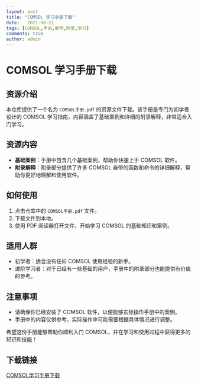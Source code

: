 ```yaml
---
layout: post
title: "COMSOL 学习手册下载"
date:   2021-08-21
tags: [COMSOL,手册,案例,附录,学习]
comments: true
author: admin
---
```

# COMSOL 学习手册下载

## 资源介绍

本仓库提供了一个名为 `COMSOL手册.pdf` 的资源文件下载。该手册是专门为初学者设计的 COMSOL 学习指南，内容涵盖了基础案例和详细的附录解释，非常适合入门学习。

## 资源内容

- **基础案例**：手册中包含几个基础案例，帮助你快速上手 COMSOL 软件。
- **附录解释**：附录部分提供了许多 COMSOL 自带的函数和命令的详细解释，帮助你更好地理解和使用软件。

## 如何使用

1. 点击仓库中的 `COMSOL手册.pdf` 文件。
2. 下载文件到本地。
3. 使用 PDF 阅读器打开文件，开始学习 COMSOL 的基础知识和案例。

## 适用人群

- 初学者：适合没有任何 COMSOL 使用经验的新手。
- 进阶学习者：对于已经有一些基础的用户，手册中的附录部分也能提供有价值的参考。

## 注意事项

- 请确保你已经安装了 COMSOL 软件，以便能够实际操作手册中的案例。
- 手册中的内容仅供参考，实际操作中可能需要根据具体情况进行调整。

希望这份手册能够帮助你顺利入门 COMSOL，并在学习和使用过程中获得更多的知识和技能！

## 下载链接

[COMSOL学习手册下载](https://pan.quark.cn/s/4acec8547dd6)